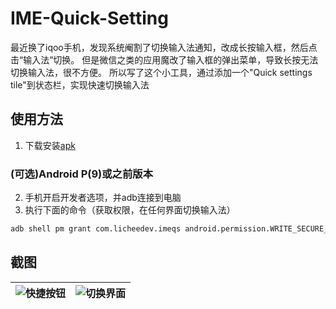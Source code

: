 # IME-Quick-Setting
最近换了iqoo手机，发现系统阉割了切换输入法通知，改成长按输入框，然后点击“输入法”切换。
但是微信之类的应用魔改了输入框的弹出菜单，导致长按无法切换输入法，很不方便。
所以写了这个小工具，通过添加一个"Quick settings tile"到状态栏，实现快速切换输入法

## 使用方法
1. 下载安装[apk](https://github.com/licheedev/IME-Quick-Setting/releases)
### (可选)Android P(9)或之前版本
2. 手机开启开发者选项，并adb连接到电脑
3. 执行下面的命令（获取权限，在任何界面切换输入法）
```bash
adb shell pm grant com.licheedev.imeqs android.permission.WRITE_SECURE_SETTINGS
```
## 截图

| ![快捷按钮](https://raw.githubusercontent.com/licheedev/IME-Quick-Setting/main/files/device-2021-06-21-152856.png)  | ![切换界面](https://raw.githubusercontent.com/licheedev/IME-Quick-Setting/main/files/device-2021-06-21-152825.png)  |
| ---- | ---- |



